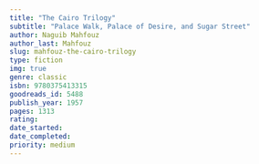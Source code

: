 ```yaml
---
title: "The Cairo Trilogy"
subtitle: "Palace Walk, Palace of Desire, and Sugar Street"
author: Naguib Mahfouz
author_last: Mahfouz
slug: mahfouz-the-cairo-trilogy
type: fiction
img: true
genre: classic
isbn: 9780375413315
goodreads_id: 5488
publish_year: 1957
pages: 1313
rating: 
date_started:
date_completed:
priority: medium
---
```

